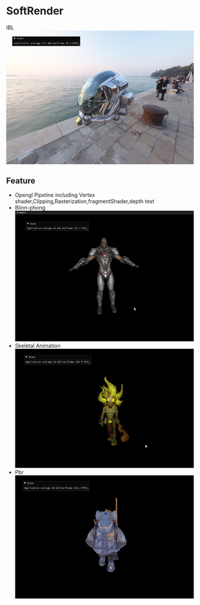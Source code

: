 # SoftRender  
IBL  
![image](image/helmat.png)  
## Feature
* Opengl Pipeline including Vertex shader,Clipping,Rasterization,fragmentShader,depth test  
* Blinn-phong  
![image](image/blinn-phone.gif)   
* Skeletal Animation  
![image](image/aniamtion.gif)   
* Pbr   
![image](image/pbr.gif) 
